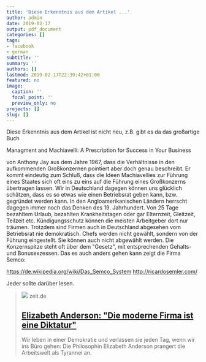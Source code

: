 ```yaml
---
title: 'Diese Erkenntnis aus dem Artikel ...'
author: admin
date: 2019-02-17
output: pdf_document
categories: []
tags:
- facebook
- german
subtitle: ''
summary: ''
authors: []
lastmod: 2019-02-17T22:39:42+01:00
featured: no
image:
  caption: ''
  focal_point: ''
  preview_only: no
projects: []
slug: []
---
```

Diese Erkenntnis aus dem Artikel ist nicht neu, z.B. gibt es da das großartige Buch

Managment and Machiavelli: A Prescription for Success in Your Business 

von Anthony Jay aus dem Jahre 1967, dass die Verhältnisse in den aufkommenden Großkonzernen pointiert aber doch genau beschreibt. Er kommt eindeutig zum Schluß, dass die Ideen Machiavellies zur Führung eines Staates sich oft eins zu eins auf die Führung eines Großkonzerns übertragen lassen. 
Wir in Deutschland dagegen können uns glücklich schätzen, dass es so etwas wie einen Betriebsrat geben kann, bzw. gegründet werden kann. In den Angloamerikanischen Ländern herrscht dagegen immer noch das Denken des 19. Jahrhundert. Von 25 Tage bezahltem Urlaub, bezahlten Krankheitstagen oder gar Elternzeit, Gleitzeit, Teilzeit etc. Kündigungsschutz können die meisten Arbeitgeber dort nur träumen. 
Trotzdem sind Firmen auch in Deutschland abgesehen vom Betriebsrat nie demokratisch. Chefs werden nicht gewählt, sondern von der Führung eingestellt. Sie können auch nicht abgewählt werden. Die Konzernspitze steht oft über dem "Gesetz", mit entsprechenden Gehalts- und Bonusexzessen.
Das es auch anders gehen kann zeigt die Firma  Semco: 

https://de.wikipedia.org/wiki/Das_Semco_System
http://ricardosemler.com/

Jeder sollte darüber lesen.
> [![](https://img.zeit.de/arbeit/2019-06/elizabeth-anderson-unternehmenskultur-bild/wide__1300x731)](https://www.zeit.de/arbeit/2019-02/elizabeth-anderson-unternehmenskultur-egalitarismus-diktatur)
> zeit.de
> ## [Elizabeth Anderson: "Die moderne Firma ist eine Diktatur"](https://www.zeit.de/arbeit/2019-02/elizabeth-anderson-unternehmenskultur-egalitarismus-diktatur)
>
>Wir leben in einer Demokratie und verlassen sie jeden Tag, wenn wir ins Büro gehen: Die Philosophin Elizabeth Anderson prangert die Arbeitswelt als Tyrannei an. 

